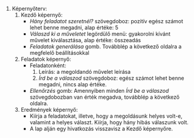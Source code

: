 1. Képernyőterv:
    1. Kezdő képernyő:
        * *Hány feladatot szeretnél?* szövegdoboz: pozitív egész számot lehet benne megadni, alap értéke: 5
        * *Válaszd ki a műveletet* legördülő menü: gyakorolni kívánt művelet kiválasztása, alap értéke: összeadás
        * *Feladatok generálása* gomb. Továbblép a következő oldalra a megfelelő beállításokkal
    2. Feladatok képernyő:
        * Feladatonként:
            1. Leírás: a megoldandó művelet leírása
            2. *Írd be a válaszod* szövegdoboz: egész számot lehet benne megadni, nincs alap értéke.
        * *Ellenőrzés* gomb: Amennyiben minden *Írd be a válaszod* szövegdobozban van érték megadva, továbblép a következő oldalra.
    3. Eredmények képernyő:
        * Kiírja a feladatokat, illetve, hogy a megoldásunk helyes volt-e, valamint a helyes választ. Kiírja, hogy hány hibás válaszunk volt.
        * A lap alján egy hivatkozás visszavisz a Kezdő képernyőre.
